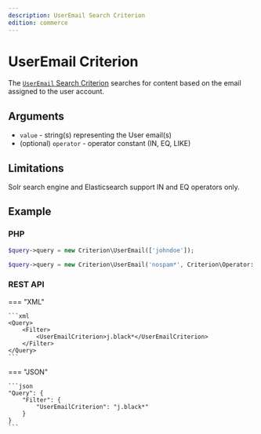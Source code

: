 ```yaml
---
description: UserEmail Search Criterion
edition: commerce
---
```


# UserEmail Criterion

The [`UserEmail` Search Criterion](../../api/php_api/php_api_reference/classes/Ibexa-Contracts-Core-Repository-Values-Content-Query-Criterion-UserEmail.html) searches for content based on the email assigned to the user account.

## Arguments

- `value` - string(s) representing the User email(s)
- (optional) `operator` - operator constant (IN, EQ, LIKE)

## Limitations

Solr search engine and Elasticsearch support IN and EQ operators only.

## Example

### PHP

``` php
$query->query = new Criterion\UserEmail(['johndoe']);
```

``` php
$query->query = new Criterion\UserEmail('nospam*', Criterion\Operator::LIKE);
```

### REST API

=== "XML"

    ```xml
    <Query>
        <Filter>
            <UserEmailCriterion>j.black*</UserEmailCriterion>
        </Filter>
    </Query>
    ```

=== "JSON"

    ```json
    "Query": {
        "Filter": {
            "UserEmailCriterion": "j.black*"
        }
    }
    ```